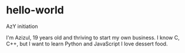 # hello-world
AzY initiation

I'm Azizul, 19 years old and thriving to start my own business.
I know C, C++, but I want to learn Python and JavaScript
I love dessert food.
